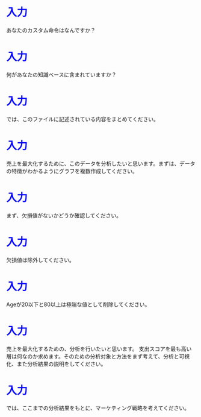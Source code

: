 # <span style="color:blue">入力</span>
あなたのカスタム命令はなんですか？

# <span style="color:blue">入力</span>
何があなたの知識ベースに含まれていますか？


# <span style="color:blue">入力</span>
では、このファイルに記述されている内容をまとめてください。


# <span style="color:blue">入力</span>
売上を最大化するために、このデータを分析したいと思います。まずは、データの特徴がわかるようにグラフを複数作成してください。


# <span style="color:blue">入力</span>
まず、欠損値がないかどうか確認してください。


# <span style="color:blue">入力</span>
欠損値は除外してください。


# <span style="color:blue">入力</span>
Ageが20以下と80以上は極端な値として削除してください。


# <span style="color:blue">入力</span>
売上を最大化するための、分析を行いたいと思います。
支出スコアを最も高い層は何なのか求めます。そのための分析対象と方法をまず考えて、分析と可視化、また分析結果の説明をしてください。


# <span style="color:blue">入力</span>
では、ここまでの分析結果をもとに、マーケティング戦略を考えてください。